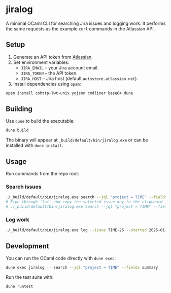 # jiralog
A minimal OCaml CLI for searching Jira issues and logging work.  It performs the
same requests as the example `curl` commands in the Atlassian API.

## Setup

1. Generate an API token from [Atlassian](https://id.atlassian.com/manage-profile/security/api-tokens).
2. Set environment variables:
   - `JIRA_EMAIL` – your Jira account email.
   - `JIRA_TOKEN` – the API token.
   - `JIRA_HOST`  – Jira host (default `autostore.atlassian.net`).
3. Install dependencies using `opam`:

```bash
opam install cohttp-lwt-unix yojson cmdliner base64 dune
```

## Building

Use `dune` to build the executable:

```bash
dune build
```

The binary will appear at `_build/default/bin/jiralog.exe` or can be installed with
`dune install`.

## Usage

Run commands from the repo root:

### Search issues

```bash
./_build/default/bin/jiralog.exe search --jql "project = TIME" --fields summary
# Pipe through `fzf` and copy the selected issue key to the clipboard
# ./_build/default/bin/jiralog.exe search --jql "project = TIME" --fields summary | fzf | awk '{print $1}' | xclip -sel clip
```

### Log work

```bash
./_build/default/bin/jiralog.exe log --issue TIME-25 --started 2025-01-23T12:30:00Z --seconds 3600 --comment "worked on stuff"
```

## Development

You can run the OCaml code directly with `dune exec`:

```bash
dune exec jiralog -- search --jql "project = TIME" --fields summary
```

Run the test suite with:

```bash
dune runtest
```

